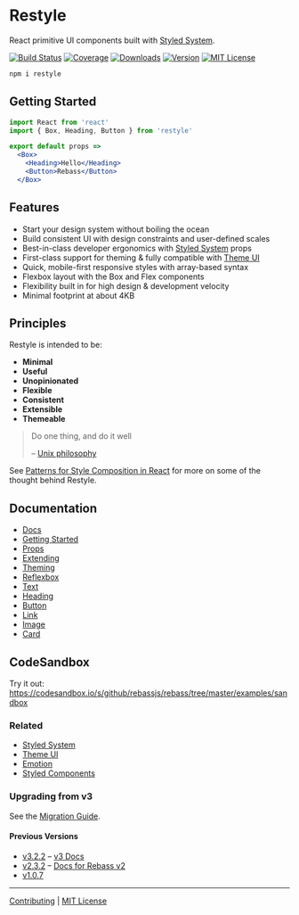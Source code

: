 # Restyle

React primitive UI components built with [Styled System][].

[![Build Status][badge]][travis]
[![Coverage][coverage-badge]][coverage]
[![Downloads][downloads-badge]][npm]
[![Version][version-badge]][npm]
[![MIT License][license-badge]](LICENSE.md)

[badge]: https://flat.badgen.net/travis/rebassjs/rebass/master
[travis]: https://travis-ci.org/rebassjs/rebass
[coverage-badge]: https://flat.badgen.net/codecov/c/github/rebassjs/rebass
[coverage]: https://codecov.io/github/rebassjs/rebass

[downloads-badge]: https://flat.badgen.net/npm/dw/rebass
[version-badge]: https://flat.badgen.net/npm/v/rebass
[license-badge]: https://flat.badgen.net/badge/license/MIT/blue
[npm]: https://npmjs.com/package/rebass

```sh
npm i restyle
```

## Getting Started

```jsx
import React from 'react'
import { Box, Heading, Button } from 'restyle'

export default props =>
  <Box>
    <Heading>Hello</Heading>
    <Button>Rebass</Button>
  </Box>
```
## Features

- Start your design system without boiling the ocean
- Build consistent UI with design constraints and user-defined scales
- Best-in-class developer ergonomics with [Styled System][] props
- First-class support for theming &
  fully compatible with [Theme UI][]
- Quick, mobile-first responsive styles with array-based syntax
- Flexbox layout with the Box and Flex components
- Flexibility built in for high design & development velocity
- Minimal footprint at about 4KB


## Principles

Restyle is intended to be:

- **Minimal**
- **Useful**
- **Unopinionated**
- **Flexible**
- **Consistent**
- **Extensible**
- **Themeable**

> Do one thing, and do it well
>
> – [Unix philosophy](https://en.wikipedia.org/wiki/Unix_philosophy#Do_One_Thing_and_Do_It_Well)

See [Patterns for Style Composition in React](http://jxnblk.com/writing/patterns-for-style-composition-in-react/)
for more on some of the thought behind Restyle.

## Documentation

- [Docs](https://rebassjs.org)
- [Getting Started](https://rebassjs.org/getting-started)
- [Props](https://rebassjs.org/props)
- [Extending](https://rebassjs.org/extending)
- [Theming](https://rebassjs.org/theming)
- [Reflexbox](https://rebassjs.org/reflexbox)
- [Text](https://rebassjs.org/Text)
- [Heading](https://rebassjs.org/Heading)
- [Button](https://rebassjs.org/Button)
- [Link](https://rebassjs.org/Link)
- [Image](https://rebassjs.org/Image)
- [Card](https://rebassjs.org/Card)

## CodeSandbox

Try it out:
https://codesandbox.io/s/github/rebassjs/rebass/tree/master/examples/sandbox


### Related

- [Styled System][]
- [Theme UI][]
- [Emotion][]
- [Styled Components][]

[styled system]: https://styled-system.com
[styled components]: https://github.com/styled-components/styled-components
[emotion]: https://github.com/emotion-js/emotion
[theme ui]: https://theme-ui.com

### Upgrading from v3

See the [Migration Guide](https://rebassjs.org/migrating/).

#### Previous Versions

- [v3.2.2](https://github.com/rebassjs/rebass/tree/v3.2.2) – [v3 Docs](https://rebass-v3.now.sh)
- [v2.3.2](https://github.com/rebassjs/rebass/tree/v2) – [Docs for Rebass v2](https://rebass-v2.now.sh)
- [v1.0.7](https://github.com/rebassjs/rebass/tree/v1.0.7)

---

[Contributing](CONTRIBUTING.md) | [MIT License](LICENSE.md)
